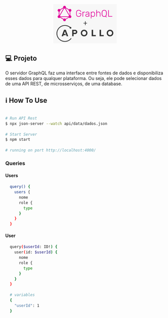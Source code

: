 <p align="center">
  <a href="http://nestjs.com/" target="blank"><img src="./github/graphql&apollo.png" width="200" alt="GraphQL e Apollo Logo" /></a>
</p>

## 💻 Projeto

O servidor GraphQL faz uma interface entre fontes de dados e disponibiliza esses dados para qualquer plataforma. Ou seja, ele pode selecionar dados de uma API REST, de microsserviços, de uma database.

## ℹ️ How To Use

```bash

# Run API Rest
$ npx json-server --watch api/data/dados.json

# Start Server
$ npm start

# running on port http://localhost:4000/
```

### Queries

#### Users
```bash
  query() {
    users {
      nome
      role {
        type
      }
    }
  }
```

#### User
```bash
  query($userId: ID!) {
    user(id: $userId) {
      nome
      role {
        type
      }
    }
  }

  # variables
  {
    "userId": 1
  }
```